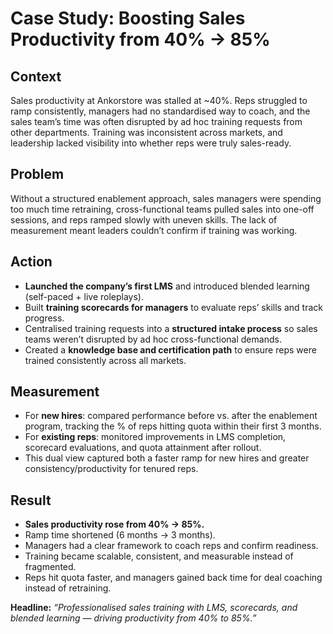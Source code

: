 # Case Study: Boosting Sales Productivity from 40% → 85%

## Context
Sales productivity at Ankorstore was stalled at ~40%. Reps struggled to ramp consistently, managers had no standardised way to coach, and the sales team’s time was often disrupted by ad hoc training requests from other departments. Training was inconsistent across markets, and leadership lacked visibility into whether reps were truly sales-ready.

## Problem
Without a structured enablement approach, sales managers were spending too much time retraining, cross-functional teams pulled sales into one-off sessions, and reps ramped slowly with uneven skills. The lack of measurement meant leaders couldn’t confirm if training was working.

## Action
- **Launched the company’s first LMS** and introduced blended learning (self-paced + live roleplays).  
- Built **training scorecards for managers** to evaluate reps’ skills and track progress.  
- Centralised training requests into a **structured intake process** so sales teams weren’t disrupted by ad hoc cross-functional demands.  
- Created a **knowledge base and certification path** to ensure reps were trained consistently across all markets.  

## Measurement
- For **new hires**: compared performance before vs. after the enablement program, tracking the % of reps hitting quota within their first 3 months.  
- For **existing reps**: monitored improvements in LMS completion, scorecard evaluations, and quota attainment after rollout.  
- This dual view captured both a faster ramp for new hires and greater consistency/productivity for tenured reps.  

## Result
- **Sales productivity rose from 40% → 85%.**  
- Ramp time shortened (6 months → 3 months).  
- Managers had a clear framework to coach reps and confirm readiness.  
- Training became scalable, consistent, and measurable instead of fragmented.  
- Reps hit quota faster, and managers gained back time for deal coaching instead of retraining.  

**Headline:** *“Professionalised sales training with LMS, scorecards, and blended learning — driving productivity from 40% to 85%.”*
